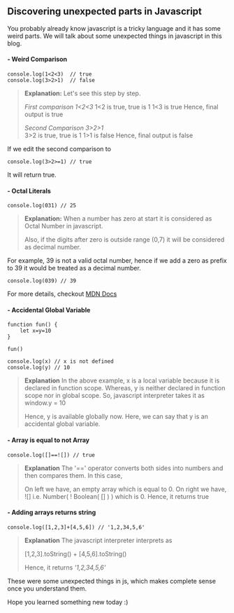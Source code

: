 ## Discovering unexpected parts in Javascript

You probably already know javascript is a tricky language and it has some weird parts. We will talk about some unexpected things in javascript in this blog.

#### - Weird Comparison

    console.log(1<2<3)  // true
    console.log(3>2>1)  // false

> **Explanation:**
> Let's see this step by step.
>
> _First comparison 1<2<3_
> 1<2 is true, true is 1
> 1<3 is true
> Hence, final output is true
>
> _Second Comparison 3>2>1_  
> 3>2 is true, true is 1
> 1>1 is false
> Hence, final output is false

If we edit the second comparison to

    console.log(3>2>=1) // true

It will return true.

#### - Octal Literals

    console.log(031) // 25

> **Explanation:**
> When a number has zero at start it is considered as Octal Number in javascript.
>
> Also, if the digits after zero is outside range (0,7) it will be considered as decimal number.

For example, 39 is not a valid octal number, hence if we add a zero as prefix to 39 it would be treated as a decimal number.

    console.log(039) // 39

For more details, checkout [MDN Docs](https://developer.mozilla.org/en-US/docs/Web/JavaScript/Guide/Numbers_and_dates)

#### - Accidental Global Variable

    function fun() {
        let x=y=10
    }

    fun()

    console.log(x) // x is not defined
    console.log(y) // 10

> **Explanation**
> In the above example, x is a local variable because it is declared in function scope.
> Whereas, y is neither declared in function scope nor in global scope. So, javascript interpreter takes it as
> window.y = 10
>
> Hence, y is available globally now.
> Here, we can say that y is an accidental global variable.

#### - Array is equal to not Array

    console.log([]==![]) // true

> **Explanation**
> The '==' operator converts both sides into numbers and then compares them. In this case,
>
> On left we have, an empty array which is equal to 0.
> On right we have, ![] i.e. Number( ! Boolean( [] ) ) which is 0.
> Hence, it returns true

#### - Adding arrays returns string

    console.log([1,2,3]+[4,5,6]) // '1,2,34,5,6'

> **Explanation**
> The javascript interpreter interprets as
>
> [1,2,3].toString() + [4,5,6].toString()
>
> Hence, it returns _'1,2,34,5,6'_

These were some unexpected things in js, which makes complete sense once you understand them.

Hope you learned something new today :)
